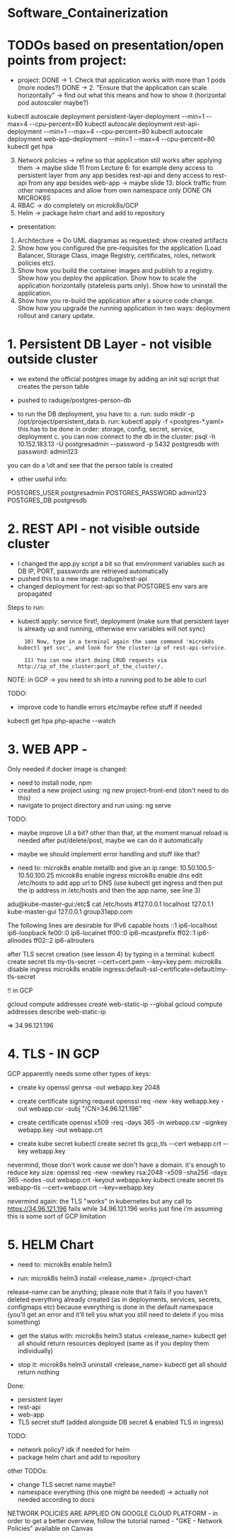 # Software_Containerization

# TODOs based on presentation/open points from project:
- project:
DONE -> 1. Check that application works with more than 1 pods (more nodes?)
DONE -> 2. "Ensure that the application can scale horizontally" -> find out what this means and how to show it (horizontal pod autoscaler maybe?)

kubectl autoscale deployment persistent-layer-deployment --min=1 --max=4 --cpu-percent=80
kubectl autoscale deployment rest-api-deployment --min=1 --max=4 --cpu-percent=80
kubectl autoscale deployment web-app-deployment --min=1 --max=4 --cpu-percent=80
kubectl get hpa

3. Network policies -> refine so that application still works after applying them
    -> maybe slide 11 from Lecture 6: for example deny access to persistent layer from any app besides rest-api and deny access to rest-api from any app besides web-app
    -> maybe slide 13: block traffic from other namespaces and allow from own namespace only
DONE ON MICROK8S
4. RBAC -> do completely on microk8s/GCP
5. Helm -> package helm chart and add to repository
- presentation:
1. Architecture -> Do UML diagramas as requested; show created artifacts
2. Show how you configured the pre-requisites for the application (Load Balancer, Storage Class, image Registry, certificates, roles, network policies etc).
3. Show how you build the container images and publish to a registry. Show how you deploy the application. Show how to scale the application horizontally (stateless parts only). Show how to uninstall the application.
4. Show how you re-build the application after a source code change. Show how you upgrade the running application in two ways: deployment rollout and canary update.

# 1. Persistent DB Layer - not visible outside cluster

- we extend the official postgres image by adding an init sql script that creates the person table
- pushed to raduge/postgres-person-db

- to run the DB deployment, you have to:
a. run: sudo mkdir -p /opt/project/persistent_data
b. run: kubectl apply -f <postgres-*.yaml>
this has to be done in order: storage, config, secret, service, deployment
c. you can now connect to the db in the cluster:
psql -h 10.152.183.13 -U postgresadmin --password -p 5432 postgresdb
    with password: admin123

you can do a \dt and see that the person table is created

- other useful info:

POSTGRES_USER postgresadmin
POSTGRES_PASSWORD admin123
POSTGRES_DB postgresdb

# 2. REST API - not visible outside cluster

- I changed the app.py script a bit so that environment variables such as DB IP, PORT, passwords are retrieved automatically
- pushed this to a new image: raduge/rest-api
- changed deployment for rest-api so that POSTGRES env vars are propagated

Steps to run:
- kubectl apply: service first!, deployment (make sure that persistent layer is already up and running, otherwise env variables will not sync)

        10) Now, type in a terminal again the same command 'microk8s kubectl get svc', and look for the cluster-ip of rest-api-service. 

        11) You can now start doing CRUD requests via http://ip_of_the_cluster:port_of_the_cluster/.

NOTE: in GCP -> you need to sh into a running pod to be able to curl 

TODO:
- improve code to handle errors etc/maybe refine stuff if needed

kubectl get hpa php-apache --watch


# 3. WEB APP -

Only needed if docker image is changed:
- need to install node, npm
- created a new project using: ng new project-front-end (don't need to do this)
- navigate to project directory and run using: ng serve

 TODO:
- maybe improve UI a bit? other than that, at the moment manual reload is needed after put/delete/post, maybe we can do it automatically
- maybe we should implement error handling and stuff like that?

- need to:
microk8s enable metallb
    and give an ip range: 10.50.100.5-10.50.100.25
microk8s enable ingress
microk8s enable dns
edit /etc/hosts to add app url to DNS (use kubectl get ingress and then put the ip address in /etc/hosts and then the app name, see line 3)

adu@kube-master-gui:/etc$ cat /etc/hosts
#127.0.0.1	localhost
127.0.1.1	kube-master-gui
127.0.0.1	group31app.com

The following lines are desirable for IPv6 capable hosts
::1     ip6-localhost ip6-loopback
fe00::0 ip6-localnet
ff00::0 ip6-mcastprefix
ff02::1 ip6-allnodes
ff02::2 ip6-allrouters

after TLS secret creation (see lesson 4) by typing in a terminal: kubectl create secret tls my-tls-secret --cert=cert.pem --key=key.pem:
microk8s disable ingress
microk8s enable ingress:default-ssl-certificate=default/my-tls-secret

!! in GCP

gcloud compute addresses create web-static-ip --global
gcloud compute addresses describe web-static-ip

=> 34.96.121.196

# 4. TLS - IN GCP

GCP apparently needs some other types of keys:
- create ky
openssl genrsa -out webapp.key 2048
- create certificate signing request
openssl req -new -key webapp.key -out webapp.csr -subj "/CN=34.96.121.196"
- create certificate
openssl x509 -req -days 365 -in webapp.csr -signkey webapp.key -out webapp.crt

- create kube secret
kubectl create secret tls gcp_tls --cert webapp.crt --key webapp.key

nevermind, those don't work cause we don't have a domain. it's enough to reduce key size:
openssl req -new -newkey rsa:2048 -x509 -sha256 -days 365 -nodes -out webapp.crt -keyout webapp.key
kubectl create secret tls webapp-tls --cert=webapp.crt --key=webapp.key

nevermind again: the TLS "works" in kubernetes but any call to https://34.96.121.196 fails while 34.96.121.196 works just fine
i'm assuming this is some sort of GCP limitation

# 5. HELM Chart

- need to:
microk8s enable helm3

- run:
microk8s helm3 install <release_name> ./project-chart

release-name can be anything; please note that it fails if you haven't deleted everything already created (as in deployments, services, secrets, configmaps etc) because everything is done in the default namespace (you'll get an error and it'll tell you what you still need to delete if you miss something)

- get the status with:
microk8s helm3 status <release_name>
kubectl get all should return resources deployed (same as if you deploy them individually)

- stop it:
microk8s helm3 uninstall <release_name>
kubectl get all should return nothing

Done:
- persistent layer
- rest-api
- web-app
- TLS secret stuff (added alongside DB secret & enabled TLS in ingress)

TODO:
- network policy? idk if needed for helm
- package helm chart and add to repository


other TODOs:
- change TLS secret name maybe?
- namespace everything (this one might be needed) -> actually not needed according to docs



NETWORK POLICIES ARE APPLIED ON GOOGLE CLOUD PLATFORM - in order to get a better overview, follow the tutorial named - "GKE - Network Policies" available on Canvas 
